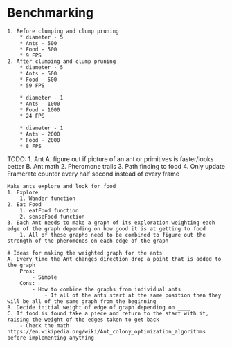 
# Benchmarking

	1. Before clumping and clump pruning
		* diameter - 5
		* Ants - 500
		* Food - 500
		* 9 FPS
	2. After clumping and clump pruning
		* diameter - 5
		* Ants - 500
		* Food - 500
		* 59 FPS

		* diameter - 1
		* Ants - 1000
		* Food - 1000
		* 24 FPS

		* diameter - 1
		* Ants - 2000
		* Food - 2000
		* 8 FPS





TODO:
	1. Ant
		A. figure out if picture of an ant or primitives is faster/looks better
		B. Ant math
	2. Pheromone trails
	3. Path finding to food
	4. Only update Framerate counter every half second instead of every frame


	Make ants explore and look for food
	1. Explore
		1. Wander function
	2. Eat Food
		1. eatFood function
		2. senseFood function
	3. Each Ant needs to make a graph of its exploration weighting each edge of the graph depending on how good it is at getting to food
		1. All of these graphs need to be combined to figure out the strength of the pheromones on each edge of the graph

	# Ideas for making the weighted graph for the ants
	A. Every time the Ant changes direction drop a point that is added to the graph
		Pros:
			- Simple
		Cons:
			- How to combine the graphs from individual ants
				- If all of the ants start at the same position then they will be all of the same graph from the beginning
	B. Decide initial weight of edge of graph depending on ____
	C. If food is found take a piece and return to the start with it, raising the weight of the edges taken to get back
		- Check the math https://en.wikipedia.org/wiki/Ant_colony_optimization_algorithms before implementing anything
